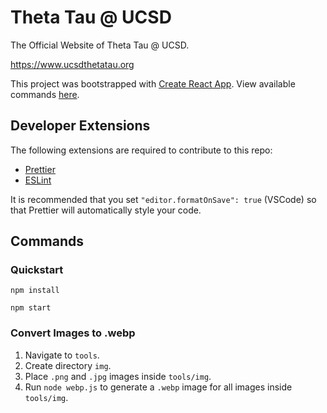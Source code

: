 # Theta Tau @ UCSD

The Official Website of Theta Tau @ UCSD.

https://www.ucsdthetatau.org

This project was bootstrapped with [Create React App](https://github.com/facebook/create-react-app).
View available commands [here](https://github.com/facebook/create-react-app/blob/master/packages/react-scripts/template/README.md).

## Developer Extensions

The following extensions are required to contribute to this repo:

- [Prettier](https://prettier.io/)
- [ESLint](https://eslint.org/)

It is recommended that you set `"editor.formatOnSave": true` (VSCode) so that Prettier will automatically style your code.

## Commands

### Quickstart

`npm install`

`npm start`

### Convert Images to .webp

1. Navigate to `tools`.
2. Create directory `img`.
3. Place `.png` and `.jpg` images inside `tools/img`.
4. Run `node webp.js` to generate a `.webp` image for all images inside `tools/img`.
